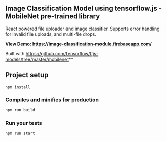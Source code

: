 ## Image Classification Model using tensorflow.js - MobileNet pre-trained library
React powered file uploader and image classifier. Supports error handling for invalid file uploads, and multi-file drops.

**View Demo: https://image-classification-module.firebaseapp.com/**

Built with https://github.com/tensorflow/tfjs-models/tree/master/mobilenet**

## Project setup
```
npm install
```

### Compiles and minifies for production
```
npm run build
```

### Run your tests
```
npm run start
